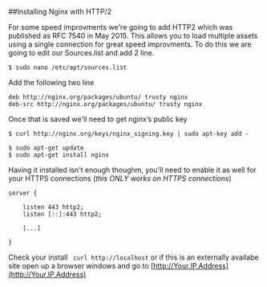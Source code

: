 ##Installing Nginx with HTTP/2

For some speed improvments we're going to add HTTP2 which was published as RFC 7540 in May 2015. This allows you to load multiple assets using a single connection for great speed improvments. To do this we are going to edit our Sources.list and add 2 line.

````
$ sudo nano /etc/apt/sources.list
````

Add the following two line

	deb http://nginx.org/packages/ubuntu/ trusty nginx
	deb-src http://nginx.org/packages/ubuntu/ trusty nginx


Once that is saved we'll need to get nginx’s public key

````
$ curl http://nginx.org/keys/nginx_signing.key | sudo apt-key add -
````

````
$ sudo apt-get update
$ sudo apt-get install nginx
````

Having it installed isn't enough thoughm, you'll need to enable it as well for your HTTPS connections (*this ONLY works on HTTPS connections*)

````
server {

	listen 443 http2;
	listen [::]:443 http2;

	[...]

}
````

Check your install ```` curl http://localhost```` or if this is an externally availabe site open up a browser windows and go to [http://Your.IP.Address](http://Your.IP.Address)

